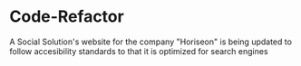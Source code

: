# Code-Refactor

A Social Solution's website for the company "Horiseon" is being updated to follow accesibility standards to that it is optimized for search engines